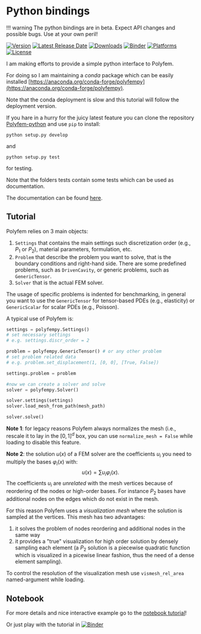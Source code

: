 Python bindings
===============

!!! warning
	The python bindings are in beta. Expect API changes and possible bugs. Use at your own peril!

[![Version](https://anaconda.org/conda-forge/polyfempy/badges/version.svg)](https://anaconda.org/conda-forge/polyfempy)
[![Latest Release Date](https://anaconda.org/conda-forge/polyfempy/badges/latest_release_date.svg)](https://anaconda.org/conda-forge/polyfempy)
[![Downloads](https://anaconda.org/conda-forge/polyfempy/badges/downloads.svg)](https://anaconda.org/conda-forge/polyfempy)
[![Binder](https://mybinder.org/badge_logo.svg)](https://mybinder.org/v2/gh/polyfem/polyfem.github.io.git/docs?filepath=docs%2Fpython_examples.ipynb)
[![Platforms](https://anaconda.org/conda-forge/polyfempy/badges/platforms.svg)](https://anaconda.org/conda-forge/polyfempy)
[![License](https://anaconda.org/conda-forge/polyfempy/badges/license.svg)](https://anaconda.org/conda-forge/polyfempy)


I am making efforts to provide a simple python interface to Polyfem.

For doing so I am maintaining  a *conda* package which can be easily installed [https://anaconda.org/conda-forge/polyfempy](https://anaconda.org/conda-forge/polyfempy).

Note that the conda deployment is slow and this tutorial will follow the deployment version.

If you hare in a hurry for the juicy latest feature you can clone the repository [Polyfem-python](https://github.com/polyfem/polyfem-python) and use `pip` to install:
```
python setup.py develop
```
and
```
python setup.py test
```
for testing.

Note that the folders tests contain some tests which can be used as documentation.

The documentation can be found [here](polyfempy_doc.md).

Tutorial
--------

Polyfem relies on 3 main objects:

 1. `Settings` that contains the main settings such discretization order (e.g., $P_1$ or $P_2$), material parameters, formulation, etc.
 2. `Problem` that describe the problem you want to solve, that is the boundary conditions and right-hand side. There are some predefined problems, such as `DrivenCavity`, or generic problems, such as `GenericTensor`.
 3. `Solver` that is the actual FEM solver.

The usage of specific problems is indented for benchmarking, in general you want to use the `GenericTensor` for tensor-based PDEs (e.g., elasticity) or `GenericScalar` for scalar PDEs (e.g., Poisson).

A typical use of Polyfem is:
```python
settings = polyfempy.Settings()
# set necessary settings
# e.g. settings.discr_order = 2

problem = polyfempy.GenericTensor() # or any other problem
# set problem related data
# e.g. problem.set_displacement(1, [0, 0], [True, False])

settings.problem = problem

#now we can create a solver and solve
solver = polyfempy.Solver()

solver.settings(settings)
solver.load_mesh_from_path(mesh_path)

solver.solve()
```

**Note 1**: for legacy reasons Polyfem always normalizes the mesh (i.e., rescale it to lay in the $[0,1]^d$ box, you can use `normalize_mesh = False` while loading to disable this feature.

**Note 2**: the solution $u(x)$ of a FEM solver are the coefficients $u_i$ you need to multiply the bases $\varphi_i(x)$ with:
$$
u(x)=\sum u_i \varphi_i(x).
$$
The coefficients $u_i$ are *unrelated* with the mesh vertices because of reordering of the nodes or high-order bases. For instance $P_2$ bases have additional nodes on the edges which do not exist in the mesh.


For this reason Polyfem uses a *visualization mesh* where the solution is sampled at the vertices.
This mesh has two advantages:
1. it solves the problem of nodes reordering and additional nodes in the same way
2. it provides a "true" visualization for high order solution by densely sampling each element (a $P_2$ solution is a piecewise quadratic function which is visualized in a picewise linear fashion, thus the need of a dense element sampling).

To control the resolution of the visualization mesh use `vismesh_rel_area` named-argument while loading.


Notebook
--------

For more details and nice interactive example go to the [notebook tutorial](python_examples.ipynb)!

Or just play with the tutorial in [![Binder](https://mybinder.org/badge_logo.svg)](https://mybinder.org/v2/gh/polyfem/polyfem.github.io.git/docs?filepath=docs%2Fpython_examples.ipynb)
